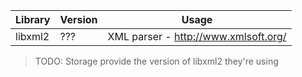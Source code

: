 | Library    | Version | Usage                                            |
|------------|---------|--------------------------------------------------|
| libxml2    | ???     | XML parser - http://www.xmlsoft.org/             |

> TODO: Storage provide the version of libxml2 they're using